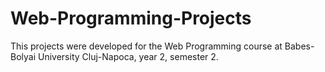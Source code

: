 # Web-Programming-Projects
This projects were developed for the Web Programming course at Babes-Bolyai University Cluj-Napoca, year 2, semester 2.
